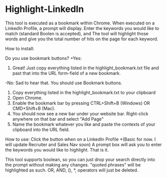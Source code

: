 # Highlight-LinkedIn
This tool is executed as a bookmark within Chrome. When executed on a LinkedIn Profile, a prompt will display. 
Enter the keywords you would like to match (standard Boolen is accepted), and 
The tool will highlight those words and give you the total number of hits on the page for each keyword.


How to install:

Do you use bookmark buttons? 
+Yes: 
1) Great! Just copy everything listed in the highlight_bookmark.txt file and past that into the URL form-field of a new bookmark.

-No: Sad to hear that. You should use Bookmark buttons. 
1) Copy everything listed in the highlight_bookmark.txt to your clipboard
2) Open Chrome. 
3) Enable the bookmark bar by pressing CTRL+Shift+B (Windows) OR CMD+Shift+B (Mac).
4) You should now see a new bar under your website bar. Right-click anywhere on that bar and select "Add Page"
5) Name the bookmark whatever you like and paste the contexts of your clipboard into the URL field.


How to use:
Click the button when on a LinkedIn Profile *(Basic for now. I will update Recruiter and Sales Nav soon)
A prompt box will ask you to enter the keywords you would like to highlight. That is it.

This tool supports boolean, so you can just drop your search directly into the prompt without making any changes. 
"quoted phrases" will be highlighted as such. OR, AND, (), *, operators will just be deleted.


